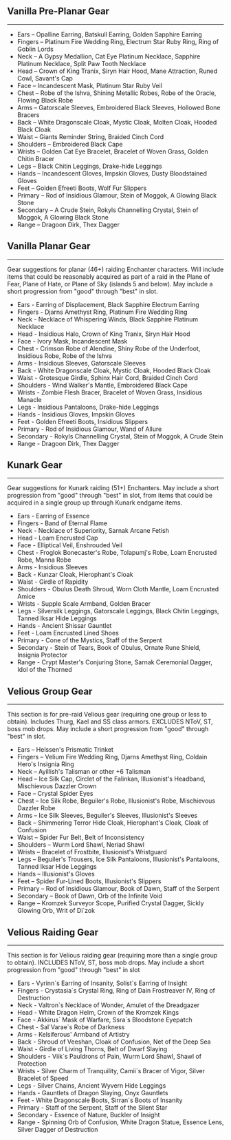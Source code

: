 ## Vanilla Pre-Planar Gear

---
* Ears – Opalline Earring, Batskull Earring, Golden Sapphire Earring
* Fingers – Platinum Fire Wedding Ring, Electrum Star Ruby Ring, Ring of Goblin Lords
* Neck – A Gypsy Medallion, Cat Eye Platinum Necklace, Sapphire Platinum Necklace, Split Paw Tooth Necklace
* Head – Crown of King Tranix, Siryn Hair Hood, Mane Attraction, Runed Cowl, Savant's Cap
* Face – Incandescent Mask, Platinum Star Ruby Veil
* Chest – Robe of the Ishva, Shining Metallic Robes, Robe of the Oracle, Flowing Black Robe
* Arms – Gatorscale Sleeves, Embroidered Black Sleeves, Hollowed Bone Bracers
* Back – White Dragonscale Cloak, Mystic Cloak, Molten Cloak, Hooded Black Cloak
* Waist – Giants Reminder String, Braided Cinch Cord
* Shoulders – Embroidered Black Cape
* Wrists – Golden Cat Eye Bracelet, Bracelet of Woven Grass, Golden Chitin Bracer
* Legs – Black Chitin Leggings, Drake-hide Leggings
* Hands – Incandescent Gloves, Impskin Gloves, Dusty Bloodstained Gloves
* Feet – Golden Efreeti Boots, Wolf Fur Slippers
* Primary – Rod of Insidious Glamour, Stein of Moggok, A Glowing Black Stone
* Secondary – A Crude Stein, Rokyls Channelling Crystal, Stein of Moggok, A Glowing Black Stone
* Range – Dragoon Dirk, Thex Dagger

## Vanilla Planar Gear

---
Gear suggestions for planar (46+) raiding Enchanter characters. Will include items that could be reasonably acquired as part of a raid in the Plane of Fear, Plane of Hate, or Plane of Sky (islands 5 and below). May include a short progression from "good" through "best" in slot.

* Ears - Earring of Displacement, Black Sapphire Electrum Earring
* Fingers - Djarns Amethyst Ring, Platinum Fire Wedding Ring
* Neck - Necklace of Whispering Winds, Black Sapphire Platinum Necklace
* Head - Insidious Halo, Crown of King Tranix, Siryn Hair Hood
* Face - Ivory Mask, Incandescent Mask
* Chest - Crimson Robe of Alendine, Shiny Robe of the Underfoot, Insidious Robe, Robe of the Ishva
* Arms - Insidious Sleeves, Gatorscale Sleeves
* Back - White Dragonscale Cloak, Mystic Cloak, Hooded Black Cloak
* Waist - Grotesque Girdle, Sphinx Hair Cord, Braided Cinch Cord
* Shoulders - Wind Walker's Mantle, Embroidered Black Cape
* Wrists - Zombie Flesh Bracer, Bracelet of Woven Grass, Insidious Manacle
* Legs - Insidious Pantaloons, Drake-hide Leggings
* Hands - Insidious Gloves, Impskin Gloves
* Feet - Golden Efreeti Boots, Insidious Slippers
* Primary - Rod of Insidious Glamour, Wand of Allure
* Secondary - Rokyls Channelling Crystal, Stein of Moggok, A Crude Stein
* Range - Dragoon Dirk, Thex Dagger

## Kunark Gear

---
Gear suggestions for Kunark raiding (51+) Enchanters. May include a short progression from "good" through "best" in slot, from items that could be acquired in a single group up through Kunark endgame items. 

* Ears - Earring of Essence
* Fingers - Band of Eternal Flame
* Neck - Necklace of Superiority, Sarnak Arcane Fetish
* Head - Loam Encrusted Cap
* Face - Elliptical Veil, Enshrouded Veil
* Chest - Froglok Bonecaster's Robe, Tolapumj's Robe, Loam Encrusted Robe, Manna Robe
* Arms - Insidious Sleeves
* Back - Kunzar Cloak, Hierophant's Cloak
* Waist - Girdle of Rapidity
* Shoulders - Obulus Death Shroud, Worn Cloth Mantle, Loam Encrusted Amice
* Wrists - Supple Scale Armband, Golden Bracer
* Legs - Silversilk Leggings, Gatorscale Leggings, Black Chitin Leggings, Tanned Iksar Hide Leggings 
* Hands - Ancient Shissar Gauntlet
* Feet - Loam Encrusted Lined Shoes
* Primary - Cone of the Mystics, Staff of the Serpent
* Secondary - Stein of Tears, Book of Obulus, Ornate Rune Shield, Insignia Protector
* Range - Crypt Master's Conjuring Stone, Sarnak Ceremonial Dagger, Idol of the Thorned

## Velious Group Gear

---
This section is for pre-raid Velious gear (requiring one group or less to obtain). Includes Thurg, Kael and SS class armors. EXCLUDES NToV, ST, boss mob drops. May include a short progression from "good" through "best" in slot. 

* Ears – Helssen's Prismatic Trinket
* Fingers – Velium Fire Wedding Ring, Djarns Amethyst Ring, Coldain Hero's Insignia Ring
* Neck – Ayillish's Talisman or other +6 Talisman
* Head – Ice Silk Cap, Circlet of the Falinkan, Illusionist's Headband, Mischievous Dazzler Crown
* Face – Crystal Spider Eyes
* Chest – Ice Silk Robe, Beguiler's Robe, Illusionist's Robe, Mischievous Dazzler Robe
* Arms – Ice Silk Sleeves, Beguiler's Sleeves, Illusionist's Sleeves
* Back – Shimmering Terror Hide Cloak, Hierophant's Cloak, Cloak of Confusion
* Waist – Spider Fur Belt, Belt of Inconsistency
* Shoulders – Wurm Lord Shawl, Neriad Shawl
* Wrists – Bracelet of Frostbite, Illusionist's Wristguard
* Legs – Beguiler's Trousers, Ice Silk Pantaloons, Illusionist's Pantaloons, Tanned Iksar Hide Leggings
* Hands – Illusionist's Gloves
* Feet – Spider Fur-Lined Boots, Illusionist's Slippers
* Primary – Rod of Insidious Glamour, Book of Dawn, Staff of the Serpent
* Secondary – Book of Dawn, Orb of the Infinite Void
* Range – Kromzek Surveyor Scope, Purified Crystal Dagger, Sickly Glowing Orb, Writ of Di`zok

## Velious Raiding Gear

---
This section is for Velious raiding gear (requiring more than a single group to obtain). INCLUDES NToV, ST, boss mob drops. May include a short progression from "good" through "best" in slot

* Ears - Vyrinn\`s Earring of Insanity, Solist`s Earring of Insight
* Fingers - Crystasia`s Crystal Ring, Ring of Dain Frostreaver IV, Ring of Destruction
* Neck - Valtron`s Necklace of Wonder, Amulet of the Dreadgazer
* Head - White Dragon Helm, Crown of the Kromzek Kings
* Face - Akkirus\` Mask of Warfare, Ssra`s Bloodstone Eyepatch
* Chest - Sal\`Varae`s Robe of Darkness
* Arms - Kelsiferous' Armband of Artistry
* Back - Shroud of Veeshan, Cloak of Confusion, Net of the Deep Sea
* Waist - Girdle of Living Thorns, Belt of Dwarf Slaying
* Shoulders - Viik`s Pauldrons of Pain, Wurm Lord Shawl, Shawl of Protection
* Wrists - Silver Charm of Tranquility, Camii`s Bracer of Vigor, Silver Bracelet of Speed
* Legs - Silver Chains, Ancient Wyvern Hide Leggings
* Hands - Gauntlets of Dragon Slaying, Onyx Gauntlets
* Feet - White Dragonscale Boots, Sirran`s Boots of Insanity
* Primary - Staff of the Serpent, Staff of the Silent Star
* Secondary - Essence of Nature, Buckler of Insight
* Range - Spinning Orb of Confusion, White Dragon Statue, Essence Lens, Silver Dagger of Destruction
